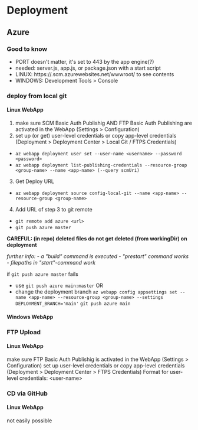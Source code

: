 # Deployment

## Azure

### Good to know
- PORT doesn't matter, it's set to 443 by the app engine(?)
- needed: server.js, app.js, or package.json with a start script
- LINUX: https://<appname>.scm.azurewebsites.net/wwwroot/ to see contents
- WINDOWS: Development Tools > Console

### deploy from local git

#### Linux WebApp

1. make sure SCM Basic Auth Publishig AND FTP Basic Auth Publishing are activated in the WebApp (Settings > Configuration)
2. set up (or get) user-level credentials or copy app-level credentials (Deployment > Deployment Center > Local Git / FTPS Credentials)
- `az webapp deployment user set --user-name <username> --password <password>`
- `az webapp deployment list-publishing-credentials --resource-group <group-name> --name <app-name> (--query scmUri)`
3. Get Deploy URL
- `az webapp deployment source config-local-git --name <app-name> --resource-group <group-name>`
4. Add URL of step 3 to git remote
- `git remote add azure <url>`
- `git push azure master`

**CAREFUL: (in repo) deleted files do not get deleted (from workingDir) on deployment**

*further info:*
*- a "build" command is executed*
*- "prestart" command works*
*- filepaths in "start"-command work*


if `git push azure master` fails 
- use `git push azure main:master`
OR
- change the deployment branch
`az webapp config appsettings set --name <app-name> --resource-group <group-name> --settings DEPLOYMENT_BRANCH='main'` 
`git push azure main`

#### Windows WebApp




### FTP Upload

#### Linux WebApp

make sure FTP Basic Auth Publishig is activated in the WebApp (Settings > Configuration)
set up user-level credentials or copy app-level credentials (Deployment > Deployment Center > FTPS Credentials)
Format for user-level credentials: <app-name>\<user-name>


### CD via GitHub 

#### Linux WebApp

not easily possible



